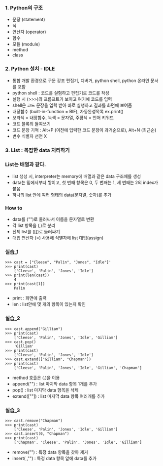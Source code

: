 ### 1. Python의 구조
- 문장 (statement)
- 식
- 연산자 (operator)
- 함수
- 모듈 (module)
- method
- class
### 2. Python 설치 - IDLE
- 통합 개발 환경으로 구문 강조 편집기, 디버거, python shell, python 온라인 문서를 포함
- python shell : 코드를 실험하고 편집기로 코드를 작성
- 실행 시 (>>>)의 프롬프트가 보이고 여기에 코드를 입력
- shell은 코드 문장을 입력 받아 바로 실행하고 결과를 화면에 보여줌
- 내장함수 (built-in-function = BIF), 자동완성목록  ex.print()
- 보라색 = 내장함수, 녹색 = 문자열, 주황색 = 언어 키워드
- 코드 블록의 들여쓰기
- 코드 문장 기억 : Alt+P (이전에 입력한 코드 문장이 과거순으로), Alt+N (최근순)
- 변수 식별자 선언 X
### 3. List : 복잡한 data 처리하기
### List는 배열과 같다.
- list 생성 시, interpreter는 memory에 배열과 같은 data 구조체를 생성
- data는 밑에서부터 쌓이고, 첫 번째 항목은 0, 두 번째는 1, 세 번째는 2의 index가 붙음
- 하나의 list 안에 여러 형태의 data(문자열, 숫자)를 추가
### How to
- data를 ("")로 둘러싸서 이름을 문자열로 변환
- 각 list 항목을 (,)로 분리
- 전체 list를 ([])로 둘러싸기
- 대입 연산자 (=) 사용해 식별자에 list 대입(assign)
### 실습_1
    >>> cast = ["Cleese", "Palin", "Jones", "Idle"]'
    >>> print(cast)
        ['Cleese', 'Palin', 'Jones', 'Idle']
    >>> print(len(cast))
        4
    >>> print(cast[1])
        Palin
- print : 화면에 출력
- len : list안에 몇 개의 항목이 있는지 확인
### 실습_2
    >>> cast.append("Gilliam")
    >>> print(cast)
        ['Cleese', 'Palin', 'Jones', 'Idle', 'Gilliam']
    >>> cast.pop()
        'Gilliam'
    >>> print(cast)
        ['Cleese', 'Palin', 'Jones', 'Idle']
    >>> cast.extend(["Gilliam", "Chapman"])
    >>> print(cast)
        ['Cleese', 'Palin', 'Jones', 'Idle', 'Gilliam', 'Chapman']
- method 호출은 (.)을 이용
- append("") : list 마지막 data 항목 1개를 추가
- pop() : list 마지막 data 항목을 삭제
- extend([""]) : list 마지막 data 항목 여러개를 추가
### 실습_3
    >>> cast.remove("Chapman")
    >>> print(cast)
        ['Cleese', 'Palin', 'Jones', 'Idle', 'Gilliam']
    >>> cast.insert(0, "Chapman")
    >>> print(cast)
        ['Chapman', 'Cleese', 'Palin', 'Jones', 'Idle', 'Gilliam']
- remove("") : 특정 data 항목을 찾아 제거
- insert( ,"") : 특정 data 항목 앞에 data를 추가
